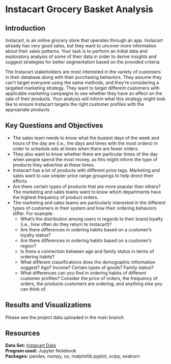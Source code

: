 # Instacart Grocery Basket Analysis

## Introduction
Instacart, is an online grocery store that operates through an app. Instacart already has very good sales, but they want to uncover more information about their sales patterns. Your task is to perform an initial data and exploratory analysis of some of their data in order to derive insights and suggest strategies for better segmentation based on the provided criteria. 

The Instacart stakeholders are most interested in the variety of customers in their database along with their purchasing behaviors. They assume they can't target everyone using the same methods, and they’re considering a targeted marketing strategy. They want to target different customers with applicable marketing campaigns to see whether they have an effect on the sale of their products. Your analysis will inform what this strategy might look like to ensure Instacart targets the right customer profiles with the appropriate products 

## Key Questions and Objectives

* The sales team needs to know what the busiest days of the week and hours of the day are (i.e., the days and times with the most orders) in order to schedule ads at times when there are fewer orders.
* They also want to know whether there are particular times of the day when people spend the most money, as this might inform the type of products they advertise at these times.
* Instacart has a lot of products with different price tags. Marketing and sales want to use simpler price range groupings to help direct their efforts.
* Are there certain types of products that are more popular than others? The marketing and sales teams want to know which departments have the highest frequency of product orders.
* The marketing and sales teams are particularly interested in the different types of customers in their system and how their ordering behaviors differ. For example:
  * What’s the distribution among users in regards to their brand loyalty (i.e., how
  often do they return to Instacart)?
  * Are there differences in ordering habits based on a customer’s loyalty status?
  * Are there differences in ordering habits based on a customer’s region?
  * Is there a connection between age and family status in terms of ordering habits?
  * What different classifications does the demographic information suggest? Age? Income? Certain types of goods? Family status?
  * What differences can you find in ordering habits of different customer profiles? Consider the price of orders, the frequency of orders, the products customers are ordering, and anything else you can think of. 
 
## Results and Visualizations

Please see the project data uploaded in the main branch

## Resources
**Data Set:** [Instacart Data](https://s3.amazonaws.com/coach-courses-us/public/courses/data-immersion/A4/A4_Data_Assets/customers.zip) <br>
**Program used:** Jupyter Notebook <br>
**Packages:** pandas, numpy, os, matplotlib.pyplot, scipy, seaborn
